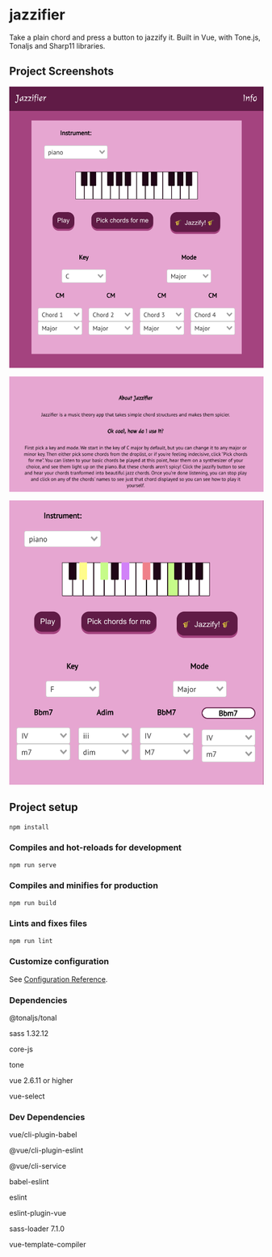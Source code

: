 # jazzifier

Take a plain chord and press a button to jazzify it. Built in Vue, with Tone.js, Tonaljs and Sharp11 libraries.

## Project Screenshots

![home page](https://github.com/sashamahalia/Jazzifier/blob/master/docs/jazzifier-home-page.png?raw=true)

![about page](https://github.com/sashamahalia/Jazzifier/blob/master/docs/jazzifier-about-page.png?raw=true)

![Jazzification in action](https://github.com/sashamahalia/Jazzifier/blob/master/docs/chord-pick.png?raw=true)


## Project setup
```
npm install
```

### Compiles and hot-reloads for development
```
npm run serve
```

### Compiles and minifies for production
```
npm run build
```

### Lints and fixes files
```
npm run lint
```

### Customize configuration
See [Configuration Reference](https://cli.vuejs.org/config/).

### Dependencies
@tonaljs/tonal

sass 1.32.12

core-js

tone

vue 2.6.11 or higher

vue-select

### Dev Dependencies
vue/cli-plugin-babel

@vue/cli-plugin-eslint

@vue/cli-service

babel-eslint

eslint

eslint-plugin-vue

sass-loader 7.1.0

vue-template-compiler

